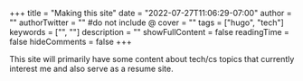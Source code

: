+++
title = "Making this site"
date = "2022-07-27T11:06:29-07:00"
author = ""
authorTwitter = "" #do not include @
cover = ""
tags = ["hugo", "tech"]
keywords = ["", ""]
description = ""
showFullContent = false
readingTime = false
hideComments = false
+++

This site will primarily have some content about tech/cs topics that currently interest me and also serve as a resume site.
